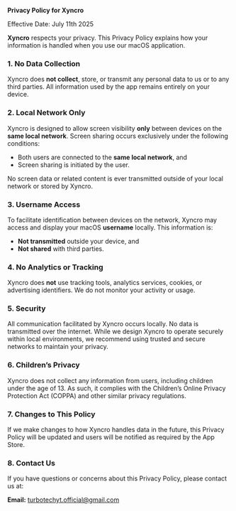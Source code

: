 **Privacy Policy for Xyncro**

Effective Date: July 11th 2025

**Xyncro** respects your privacy. This Privacy Policy explains how your information is handled when you use our macOS application.

### 1. **No Data Collection**

Xyncro does **not collect**, store, or transmit any personal data to us or to any third parties. All information used by the app remains entirely on your device.

### 2. **Local Network Only**

Xyncro is designed to allow screen visibility **only** between devices on the **same local network**. Screen sharing occurs exclusively under the following conditions:

* Both users are connected to the **same local network**, and
* Screen sharing is initiated by the user.

No screen data or related content is ever transmitted outside of your local network or stored by Xyncro.

### 3. **Username Access**

To facilitate identification between devices on the network, Xyncro may access and display your macOS **username** locally. This information is:

* **Not transmitted** outside your device, and
* **Not shared** with third parties.

### 4. **No Analytics or Tracking**

Xyncro does **not** use tracking tools, analytics services, cookies, or advertising identifiers. We do not monitor your activity or usage.

### 5. **Security**

All communication facilitated by Xyncro occurs locally. No data is transmitted over the internet. While we design Xyncro to operate securely within local environments, we recommend using trusted and secure networks to maintain your privacy.

### 6. **Children’s Privacy**

Xyncro does not collect any information from users, including children under the age of 13. As such, it complies with the Children’s Online Privacy Protection Act (COPPA) and other similar privacy regulations.

### 7. **Changes to This Policy**

If we make changes to how Xyncro handles data in the future, this Privacy Policy will be updated and users will be notified as required by the App Store.

### 8. **Contact Us**

If you have questions or concerns about this Privacy Policy, please contact us at:

**Email:** turbotechyt.official@gmail.com

